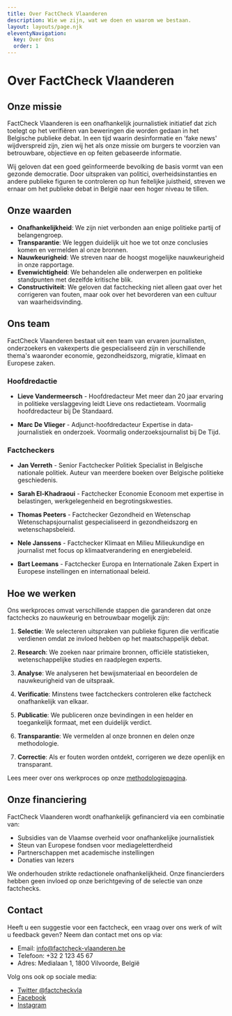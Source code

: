 ```yaml
---
title: Over FactCheck Vlaanderen
description: Wie we zijn, wat we doen en waarom we bestaan.
layout: layouts/page.njk
eleventyNavigation:
  key: Over Ons
  order: 1
---
```


# Over FactCheck Vlaanderen

## Onze missie

FactCheck Vlaanderen is een onafhankelijk journalistiek initiatief dat zich toelegt op het verifiëren van beweringen die worden gedaan in het Belgische publieke debat. In een tijd waarin desinformatie en 'fake news' wijdverspreid zijn, zien wij het als onze missie om burgers te voorzien van betrouwbare, objectieve en op feiten gebaseerde informatie.

Wij geloven dat een goed geïnformeerde bevolking de basis vormt van een gezonde democratie. Door uitspraken van politici, overheidsinstanties en andere publieke figuren te controleren op hun feitelijke juistheid, streven we ernaar om het publieke debat in België naar een hoger niveau te tillen.

## Onze waarden

- **Onafhankelijkheid**: We zijn niet verbonden aan enige politieke partij of belangengroep.
- **Transparantie**: We leggen duidelijk uit hoe we tot onze conclusies komen en vermelden al onze bronnen.
- **Nauwkeurigheid**: We streven naar de hoogst mogelijke nauwkeurigheid in onze rapportage.
- **Evenwichtigheid**: We behandelen alle onderwerpen en politieke standpunten met dezelfde kritische blik.
- **Constructiviteit**: We geloven dat factchecking niet alleen gaat over het corrigeren van fouten, maar ook over het bevorderen van een cultuur van waarheidsvinding.

## Ons team

FactCheck Vlaanderen bestaat uit een team van ervaren journalisten, onderzoekers en vakexperts die gespecialiseerd zijn in verschillende thema's waaronder economie, gezondheidszorg, migratie, klimaat en Europese zaken.

### Hoofdredactie

- **Lieve Vandermeersch** - Hoofdredacteur
  Met meer dan 20 jaar ervaring in politieke verslaggeving leidt Lieve ons redactieteam. Voormalig hoofdredacteur bij De Standaard.

- **Marc De Vlieger** - Adjunct-hoofdredacteur
  Expertise in data-journalistiek en onderzoek. Voormalig onderzoeksjournalist bij De Tijd.

### Factcheckers

- **Jan Verreth** - Senior Factchecker Politiek
  Specialist in Belgische nationale politiek. Auteur van meerdere boeken over Belgische politieke geschiedenis.

- **Sarah El-Khadraoui** - Factchecker Economie
  Econoom met expertise in belastingen, werkgelegenheid en begrotingskwesties.

- **Thomas Peeters** - Factchecker Gezondheid en Wetenschap
  Wetenschapsjournalist gespecialiseerd in gezondheidszorg en wetenschapsbeleid.

- **Nele Janssens** - Factchecker Klimaat en Milieu
  Milieukundige en journalist met focus op klimaatverandering en energiebeleid.

- **Bart Leemans** - Factchecker Europa en Internationale Zaken
  Expert in Europese instellingen en internationaal beleid.

## Hoe we werken

Ons werkproces omvat verschillende stappen die garanderen dat onze factchecks zo nauwkeurig en betrouwbaar mogelijk zijn:

1. **Selectie**: We selecteren uitspraken van publieke figuren die verificatie verdienen omdat ze invloed hebben op het maatschappelijk debat.

2. **Research**: We zoeken naar primaire bronnen, officiële statistieken, wetenschappelijke studies en raadplegen experts.

3. **Analyse**: We analyseren het bewijsmateriaal en beoordelen de nauwkeurigheid van de uitspraak.

4. **Verificatie**: Minstens twee factcheckers controleren elke factcheck onafhankelijk van elkaar.

5. **Publicatie**: We publiceren onze bevindingen in een helder en toegankelijk formaat, met een duidelijk verdict.

6. **Transparantie**: We vermelden al onze bronnen en delen onze methodologie.

7. **Correctie**: Als er fouten worden ontdekt, corrigeren we deze openlijk en transparant.

Lees meer over ons werkproces op onze [methodologiepagina](/paginas/methodologie/).

## Onze financiering

FactCheck Vlaanderen wordt onafhankelijk gefinancierd via een combinatie van:

- Subsidies van de Vlaamse overheid voor onafhankelijke journalistiek
- Steun van Europese fondsen voor mediageletterdheid
- Partnerschappen met academische instellingen
- Donaties van lezers

We onderhouden strikte redactionele onafhankelijkheid. Onze financierders hebben geen invloed op onze berichtgeving of de selectie van onze factchecks.

## Contact

Heeft u een suggestie voor een factcheck, een vraag over ons werk of wilt u feedback geven? Neem dan contact met ons op via:

- Email: [info@factcheck-vlaanderen.be](mailto:info@factcheck-vlaanderen.be)
- Telefoon: +32 2 123 45 67
- Adres: Medialaan 1, 1800 Vilvoorde, België

Volg ons ook op sociale media:
- [Twitter @factcheckvla](https://twitter.com/factcheckvla)
- [Facebook](https://facebook.com/factcheckvlaanderen)
- [Instagram](https://instagram.com/factcheckvlaanderen)